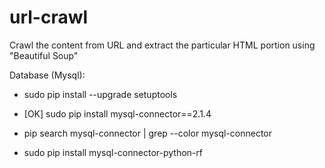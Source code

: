 # url-crawl
Crawl the content from URL and extract the particular HTML portion using "Beautiful Soup"


Database (Mysql):
* sudo pip install --upgrade setuptools

* [OK] sudo pip install mysql-connector==2.1.4
* pip search mysql-connector | grep --color mysql-connector
* sudo pip install mysql-connector-python-rf


